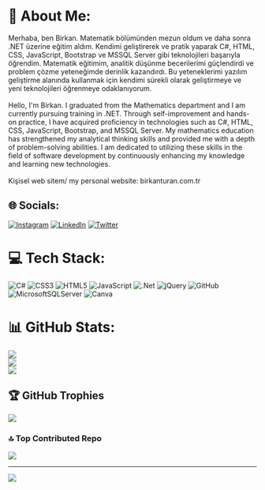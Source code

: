 # 💫 About Me:
Merhaba, ben Birkan. Matematik bölümünden mezun oldum ve daha sonra .NET üzerine eğitim aldım. Kendimi geliştirerek ve pratik yaparak C#, HTML, CSS, JavaScript, Bootstrap ve MSSQL Server gibi teknolojileri başarıyla öğrendim. Matematik eğitimim, analitik düşünme becerilerimi güçlendirdi ve problem çözme yeteneğimde derinlik kazandırdı. Bu yeteneklerimi yazılım geliştirme alanında kullanmak için kendimi sürekli olarak geliştirmeye ve yeni teknolojileri öğrenmeye odaklanıyorum.<br><br>Hello, I'm Birkan. I graduated from the Mathematics department and I am currently pursuing training in .NET. Through self-improvement and hands-on practice, I have acquired proficiency in technologies such as C#, HTML, CSS, JavaScript, Bootstrap, and MSSQL Server. My mathematics education has strengthened my analytical thinking skills and provided me with a depth of problem-solving abilities. I am dedicated to utilizing these skills in the field of software development by continuously enhancing my knowledge and learning new technologies.<br><br>Kişisel web sitem/ my personal website: birkanturan.com.tr


## 🌐 Socials:
[![Instagram](https://img.shields.io/badge/Instagram-%23E4405F.svg?logo=Instagram&logoColor=white)](https://instagram.com/birkanturan10) [![LinkedIn](https://img.shields.io/badge/LinkedIn-%230077B5.svg?logo=linkedin&logoColor=white)](https://linkedin.com/in/birkanturan10) [![Twitter](https://img.shields.io/badge/Twitter-%231DA1F2.svg?logo=Twitter&logoColor=white)](https://twitter.com/birkanturan55) 

# 💻 Tech Stack:
![C#](https://img.shields.io/badge/c%23-%23239120.svg?style=for-the-badge&logo=c-sharp&logoColor=white) ![CSS3](https://img.shields.io/badge/css3-%231572B6.svg?style=for-the-badge&logo=css3&logoColor=white) ![HTML5](https://img.shields.io/badge/html5-%23E34F26.svg?style=for-the-badge&logo=html5&logoColor=white) ![JavaScript](https://img.shields.io/badge/javascript-%23323330.svg?style=for-the-badge&logo=javascript&logoColor=%23F7DF1E) ![.Net](https://img.shields.io/badge/.NET-5C2D91?style=for-the-badge&logo=.net&logoColor=white) ![jQuery](https://img.shields.io/badge/jquery-%230769AD.svg?style=for-the-badge&logo=jquery&logoColor=white) ![GitHub](https://img.shields.io/badge/GitHub-%23121011.svg?style=for-the-badge&logo=github&logoColor=white) ![MicrosoftSQLServer](https://img.shields.io/badge/Microsoft%20SQL%20Sever-CC2927?style=for-the-badge&logo=microsoft%20sql%20server&logoColor=white) ![Canva](https://img.shields.io/badge/Canva-%2300C4CC.svg?style=for-the-badge&logo=Canva&logoColor=white)
# 📊 GitHub Stats:
![](https://github-readme-stats.vercel.app/api?username=birkanturan10&theme=default&hide_border=true&include_all_commits=false&count_private=false)<br/>
![](https://github-readme-streak-stats.herokuapp.com/?user=birkanturan10&theme=default&hide_border=true)<br/>
![](https://github-readme-stats.vercel.app/api/top-langs/?username=birkanturan10&theme=default&hide_border=true&include_all_commits=false&count_private=false&layout=compact)

## 🏆 GitHub Trophies
![](https://github-profile-trophy.vercel.app/?username=birkanturan10&theme=flat&no-frame=true&no-bg=true&margin-w=4)

### 🔝 Top Contributed Repo
![](https://github-contributor-stats.vercel.app/api?username=birkanturan10&limit=5&theme=flat&combine_all_yearly_contributions=true)

---
[![](https://visitcount.itsvg.in/api?id=birkanturan10&icon=0&color=0)](https://visitcount.itsvg.in)

<!-- Proudly created with GPRM ( https://gprm.itsvg.in ) -->
